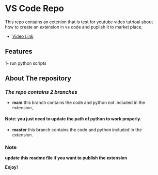# VS Code Repo

This repo contains an extenion that is test for youtube video tutrioal about how to create an extension in vs code and puplish it to market place.

 - [Video Link](https://www.tensorflow.org/)
 
 ## Features
1- run python scripts

## About The repository
### *The repo contains 2 branches*
- **main**
this branch contains the code and python not included in the extension,
#### **Note:** you just need to update the path of python to work properly.

- **master**
this branch contains the code and python included in the extension.

### Note
**update this readme file if you want to publish the extension**

**Enjoy!**
